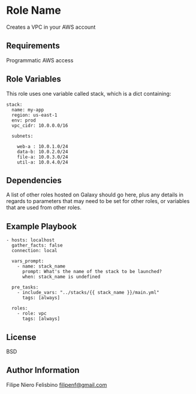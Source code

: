 Role Name
=========

Creates a VPC in your AWS account

Requirements
------------

Programmatic AWS access

Role Variables
--------------

This role uses one variable called stack, which is a dict containing:

    stack:
      name: my-app
      region: us-east-1
      env: prod
      vpc_cidr: 10.0.0.0/16

      subnets:

        web-a : 10.0.1.0/24
        data-b: 10.0.2.0/24
        file-a: 10.0.3.0/24
        util-a: 10.0.4.0/24

Dependencies
------------

A list of other roles hosted on Galaxy should go here, plus any details in regards to parameters that may need to be set for other roles, or variables that are used from other roles.

Example Playbook
----------------


    - hosts: localhost
      gather_facts: false
      connection: local

      vars_prompt:
        - name: stack_name
          prompt: What's the name of the stack to be launched?
          when: stack_name is undefined

      pre_tasks:
        - include_vars: "../stacks/{{ stack_name }}/main.yml"
          tags: [always]

      roles:
        - role: vpc
          tags: [always]


License
-------

BSD

Author Information
------------------

Filipe Niero Felisbino <filipenf@gmail.com>

